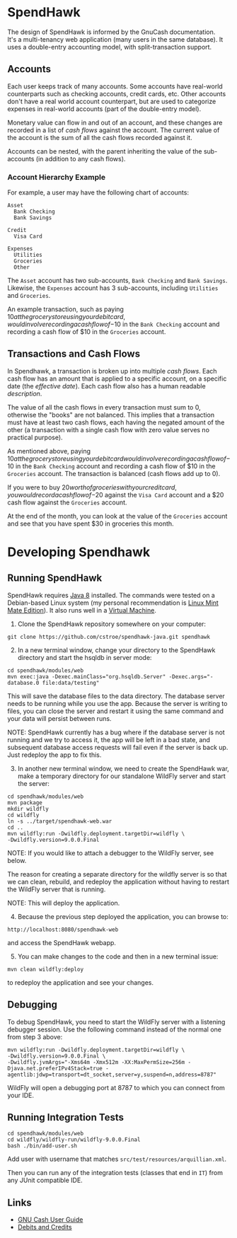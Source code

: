 # SpendHawk

The design of SpendHawk is informed by the GnuCash documentation.  
It's a multi-tenancy web application (many users in the same database).  It uses
a double-entry accounting model, with split-transaction support.

## Accounts

Each user keeps track of many accounts.   Some accounts have real-world counterparts
such as checking accounts, credit cards, etc.
Other accounts don't have a real world account counterpart, but are used to 
categorize expenses in real-world accounts (part of the double-entry model).

Monetary value can flow in and out of an account, and these changes are recorded
in a list of _cash flows_ against the account.  The current value of the account
is the sum of all the cash flows recorded against it.

Accounts can be nested, with the parent inheriting the value of the sub-accounts 
(in addition to any cash flows).

### Account Hierarchy Example

For example, a user may have the following chart of accounts:

    Asset
      Bank Checking
      Bank Savings
    
    Credit
      Visa Card
    
    Expenses
      Utilities
      Groceries
      Other

The `Asset` account has two sub-accounts, `Bank Checking` and `Bank Savings`.
Likewise, the `Expenses` account has 3 sub-accounts, including `Utilities` and 
`Groceries`.

An example transaction, such as paying $10 at the grocery store using your debit
card, would involve recording a cash flow of -$10 in the `Bank Checking` account
and recording a cash flow of $10 in the `Groceries` account.

## Transactions and Cash Flows

In Spendhawk, a transaction is broken up into multiple _cash flows_.
Each cash flow has an amount that is applied to a specific account, on a 
specific date (the _effective date_).  Each cash flow also has a human readable 
_description_.

The value of all the cash flows in every transaction must sum to 0, otherwise the 
"books" are not balanced.  This implies that a transaction must have at least two 
cash flows, each having the negated amount of the other (a transaction with a 
single cash flow with zero value serves no practical purpose).

As mentioned above, paying $10 at the grocery store using your debit card would 
involve recording a cash flow of -$10 in the `Bank Checking` account and 
recording a cash flow of $10 in the `Groceries` account.  The transaction is 
balanced (cash flows add up to 0).

If you were to buy $20 worth of groceries with your credit card, you would record 
a cash flow of -$20 against the `Visa Card` account and a $20 cash flow against 
the `Groceries` account.

At the end of the month, you can look at the value of the `Groceries` account and
see that you have spent $30 in groceries this month.

# Developing Spendhawk

## Running SpendHawk

SpendHawk requires 
<a href="http://www.webupd8.org/2012/09/install-oracle-java-8-in-ubuntu-via-ppa.html">Java 8</a> 
installed.  The commands were tested on a Debian-based Linux system (my personal
recommendation is <a href="http://www.linuxmint.com/edition.php?id=174">Linux Mint Mate Edition</a>).
It also runs well in a <a href="https://www.virtualbox.org">Virtual Machine</a>.

1. Clone the SpendHawk repository somewhere on your computer:

  ```
  git clone https://github.com/cstroe/spendhawk-java.git spendhawk
  ```
  
2. In a new terminal window, change your directory to the SpendHawk directory 
and start the hsqldb in server mode:
  
  ```
  cd spendhawk/modules/web
  mvn exec:java -Dexec.mainClass="org.hsqldb.Server" -Dexec.args="-database.0 file:data/testing"
  ```
  
  This will save the database files to the data directory.  The database server 
  needs to be running while you use the app.  Because the server is writing to 
  files, you can close the server and restart it using the same command and your 
  data will persist between runs.
  
  NOTE: SpendHawk currently has a bug where if the database server is not running
  and we try to access it, the app will be left in a bad state, and subsequent 
  database access requests will fail even if the server is back up.  Just 
  redeploy the app to fix this.
  
3. In another new terminal window, we need to create the SpendHawk war, make a 
temporary directory for our standalone WildFly server and start the server:

  ```
  cd spendhawk/modules/web
  mvn package
  mkdir wildfly
  cd wildfly
  ln -s ../target/spendhawk-web.war
  cd ..
  mvn wildfly:run -Dwildfly.deployment.targetDir=wildfly \
  -Dwildfly.version=9.0.0.Final
  ```
  
  NOTE: If you would like to attach a debugger to the WildFly server, see below.
  
  The reason for creating a separate directory for the wildfly server is so that
  we can clean, rebuild, and redeploy the application without having to restart 
  the WildFly server that is running.
  
  NOTE: This will deploy the application.
  
4. Because the previous step deployed the application, you can browse to:
  
  ```
  http://localhost:8080/spendhawk-web
  ```
  
  and access the SpendHawk webapp.
  
5. You can make changes to the code and then in a new terminal issue:

  ```
  mvn clean wildfly:deploy
  ```
  
  to redeploy the application and see your changes.
  
## Debugging

To debug SpendHawk, you need to start the WildFly server with a listening debugger
session.  Use the following command instead of the normal one from step 3 above:

  ```
  mvn wildfly:run -Dwildfly.deployment.targetDir=wildfly \
  -Dwildfly.version=9.0.0.Final \
  -Dwildfly.jvmArgs="-Xms64m -Xmx512m -XX:MaxPermSize=256m -Djava.net.preferIPv4Stack=true -agentlib:jdwp=transport=dt_socket,server=y,suspend=n,address=8787"
  ```
  
  WildFly will open a debugging port at 8787 to which you can connect from your
  IDE.

## Running Integration Tests

```
cd spendhawk/modules/web
cd wildfly/wildfly-run/wildfly-9.0.0.Final
bash ./bin/add-user.sh
```

Add user with username that matches `src/test/resources/arquillian.xml`.

Then you can run any of the integration tests (classes that end in `IT`) from 
any JUnit compatible IDE.

## Links

* [GNU Cash User Guide](http://gnucash.org/viewdoc.phtml?doc=guide)
* [Debits and Credits](https://www.accountingtools.com/articles/2017/5/17/debits-and-credits)